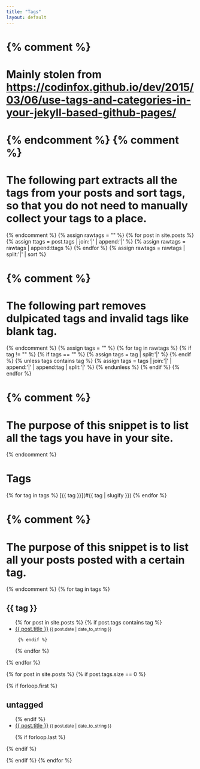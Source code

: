 ```yaml
---
title: "Tags"
layout: default
---
```


{% comment %}
=======================
Mainly stolen from https://codinfox.github.io/dev/2015/03/06/use-tags-and-categories-in-your-jekyll-based-github-pages/
=======================
{% endcomment %}
{% comment %}
=======================
The following part extracts all the tags from your posts and sort tags, so that you do not need to manually collect your tags to a place.
=======================
{% endcomment %}
{% assign rawtags = "" %}
{% for post in site.posts %}
  {% assign ttags = post.tags | join:'|' | append:'|' %}
  {% assign rawtags = rawtags | append:ttags %}
{% endfor %}
{% assign rawtags = rawtags | split:'|' | sort %}

{% comment %}
=======================
The following part removes dulpicated tags and invalid tags like blank tag.
=======================
{% endcomment %}
{% assign tags = "" %}
{% for tag in rawtags %}
  {% if tag != "" %}
    {% if tags == "" %}
      {% assign tags = tag | split:'|' %}
    {% endif %}
    {% unless tags contains tag %}
      {% assign tags = tags | join:'|' | append:'|' | append:tag | split:'|' %}
    {% endunless %}
  {% endif %}
{% endfor %}

{% comment %}
=======================
The purpose of this snippet is to list all the tags you have in your site.
=======================
{% endcomment %}

# Tags 

<p>
{% for tag in tags %}
[{{ tag }}](#{{ tag | slugify }})
{% endfor %}
</p>

{% comment %}
=======================
The purpose of this snippet is to list all your posts posted with a certain tag.
=======================
{% endcomment %}
{% for tag in tags %}

<h2 id="{{ tag | slugify }}">{{ tag }}</h2>

<ul>
   {% for post in site.posts %}
     {% if post.tags contains tag %}

<li><a href="{{ post.url }}">{{ post.title }}</a><small class='desc'> {{ post.date | date_to_string }}</small></li>

     {% endif %}
   {% endfor %}
</ul>

{% endfor %}

<!-- Display untagged posts -->
{% for post in site.posts %}
{% if post.tags.size == 0 %}

{% if forloop.first %}
<h2 id="untagged">untagged</h2>
<ul>
{% endif %}

<li><a href="{{ post.url }}">{{ post.title }}</a><small class='desc'> {{ post.date | date_to_string }}</small></li>

{% if forloop.last %}
</ul>
{% endif %}

{% endif %}
{% endfor %}